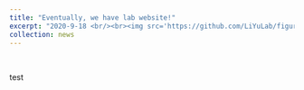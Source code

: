 ```yaml
---
title: "Eventually, we have lab website!"
excerpt: "2020-9-18 <br/><br><img src='https://github.com/LiYuLab/figures-for-liyu-lab-page/raw/master/migrasome.jpg' width=500>"
collection: news
---
```


<br>

test